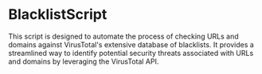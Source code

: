# BlacklistScript
This script is designed to automate the process of checking URLs and domains against VirusTotal's extensive database of blacklists. It provides a streamlined way to identify potential security threats associated with URLs and domains by leveraging the VirusTotal API.
